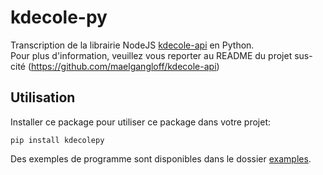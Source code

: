 # kdecole-py
Transcription de la librairie NodeJS [kdecole-api](https://github.com/maelgangloff/kdecole-api) en Python.  
Pour plus d'information, veuillez vous reporter au README du projet sus-cité (https://github.com/maelgangloff/kdecole-api)

## Utilisation
Installer ce package pour utiliser ce package dans votre projet:
```shell
pip install kdecolepy
```
Des exemples de programme sont disponibles dans le dossier [examples](./examples).
